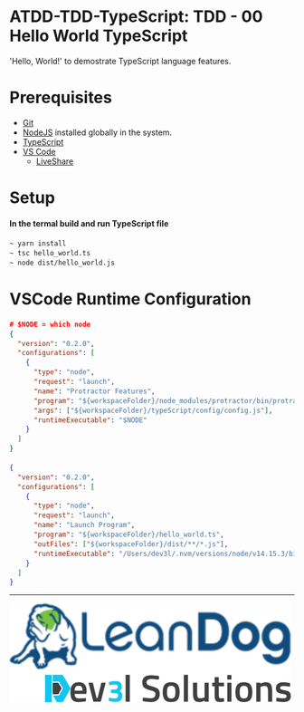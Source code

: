 # ATDD-TDD-TypeScript: TDD - 00 Hello World TypeScript

'Hello, World!' to demostrate TypeScript language features.

# Prerequisites

- [Git](https://github.com/)
- [NodeJS](https://nodejs.org/en/download/) installed globally in the system.
- [TypeScript](https://www.typescriptlang.org/)
- [VS Code](https://code.visualstudio.com/)
  - [LiveShare](https://code.visualstudio.com/learn/collaboration/live-share)

# Setup

#### In the termal build and run TypeScript file

```bash
~ yarn install
~ tsc hello_world.ts
~ node dist/hello_world.js
```

# VSCode Runtime Configuration

```json
# $NODE = which node
{
  "version": "0.2.0",
  "configurations": [
    {
      "type": "node",
      "request": "launch",
      "name": "Protractor Features",
      "program": "${workspaceFolder}/node_modules/protractor/bin/protractor",
      "args": ["${workspaceFolder}/typeScript/config/config.js"],
      "runtimeExecutable": "$NODE"
    }
  ]
}

{
  "version": "0.2.0",
  "configurations": [
    {
      "type": "node",
      "request": "launch",
      "name": "Launch Program",
      "program": "${workspaceFolder}/hello_world.ts",
      "outFiles": ["${workspaceFolder}/dist/**/*.js"],
      "runtimeExecutable": "/Users/dev3l/.nvm/versions/node/v14.15.3/bin/node"
    }
  ]
}

```

---

![](/assets/dev3l-solutions-logo-lean-dog.png)
